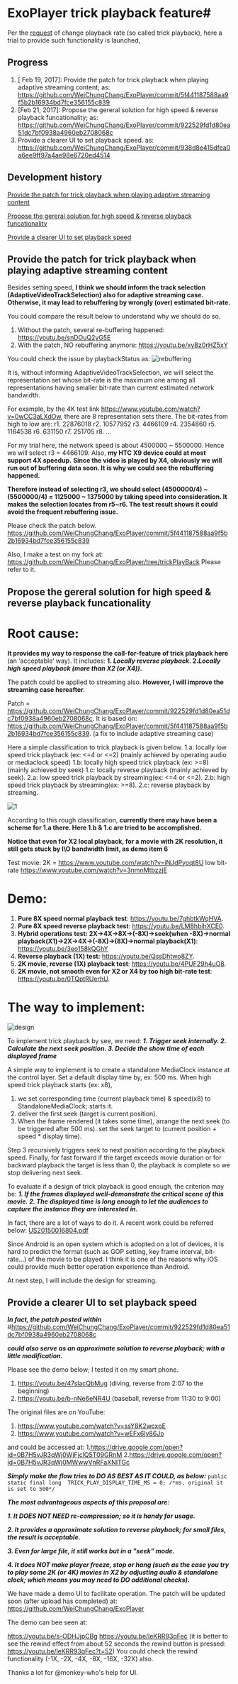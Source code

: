 # ExoPlayer trick playback feature#

Per the [request][] of change playback rate (so called trick playback), here a trial to provide such functionality is launched,

[request]: https://github.com/google/ExoPlayer/issues/26

## Progress ##

1. [ Feb 19, 2017]: Provide the patch for trick playback when playing adaptive streaming content; as: https://github.com/WeiChungChang/ExoPlayer/commit/5f441187588aa9f5b2b16934bd7fce356155c839 
2. [Feb 21, 2017]: Propose the gereral solution for high speed & reverse playback funcationality;
as: https://github.com/WeiChungChang/ExoPlayer/commit/922529fd1d80ea51dc7bf0938a4960eb2708068c
3. Provide a clearer UI to set playback speed.
as: https://github.com/WeiChungChang/ExoPlayer/commit/938d8e415dfea0a6ee9ff97a4ae98e6720ed4514

## Development history ##
[Provide the patch for trick playback when playing adaptive streaming content](#item1)

[Propose the gereral solution for high speed & reverse playback funcationality](#item2)

[Provide a clearer UI to set playback speed](#item3)

<h2 id="item1">Provide the patch for trick playback when playing adaptive streaming content</h2>

Besides setting speed, **I think we should inform the track selection (AdaptiveVideoTrackSelection) also for adaptive streaming case.** **Otherwise, it may lead to rebuffering by wrongly (over) estimated bit-rate.**

You could compare the result below to understand why we should do so.
1. Without the patch, several re-buffering happened: 
https://youtu.be/snDOuQ2yG5E
2. With the patch, NO rebuffering anymore: 
https://youtu.be/xyBz0rHZ5xY

You could check the issue by playbackStatus as:
![rebuffering](https://cloud.githubusercontent.com/assets/14846473/23099290/085809aa-f69e-11e6-8c03-b72a91ae4478.png)

It is, without informing AdaptiveVideoTrackSelection, we will select the representation set whose bit-rate is the maximum one among all representations having smaller bit-rate than current estimated network bandwidth.

For example, by the 4K test link https://www.youtube.com/watch?v=0wCC3aLXdOw, there are 8 representation sets there. The bit-rates from high to low are:
r1. 22876018
r2. 10577952
r3. 4466109
r4. 2354860
r5. 1164538
r6. 631150
r7. 251705
r8. ...
 
For my trial here, the network speed is about 4500000 ~ 5500000. 
Hence we will select r3 = 4466109.
Also, **my HTC X9 device could at most support 4X speedup.**
**Since the video is played by X4, obviously we will run out of buffering data soon. It is why we could see the rebuffering happened.**

**Therefore instead of selecting r3, we should select (4500000/4) ~ (5500000/4) =  1125000 ~ 1375000 by taking speed into consideration. 
It makes the selection locates from r5~r6. 
The test result shows it could avoid the frequent rebuffering issue.**

Please check the patch below.
https://github.com/WeiChungChang/ExoPlayer/commit/5f441187588aa9f5b2b16934bd7fce356155c839

Also, I make a test on my fork at:
https://github.com/WeiChungChang/ExoPlayer/tree/trickPlayBack
Please refer to it.

<h2 id="item1">Propose the gereral solution for high speed & reverse playback funcationality</h2>


# Root cause:
**It provides my way to response the call-for-feature of trick playback here** (an ‘acceptable’ way).
It includes:
**1.	_Locally reverse playback_.
2._Locally high speed playback (more than X2 (or X4))_.**

The patch could be applied to streaming also. 
**However, I will improve the streaming case hereafter.**

Patch = 
https://github.com/WeiChungChang/ExoPlayer/commit/922529fd1d80ea51dc7bf0938a4960eb2708068c.
It is based on:
https://github.com/WeiChungChang/ExoPlayer/commit/5f441187588aa9f5b2b16934bd7fce356155c839.
(a fix to include adaptive streaming case)

Here a simple classification to trick playback is given below.
1.a: locally low speed trick playback (ex: <=4 or <=2) (mainly achieved by operating audio or mediaclock speed)
1.b: locally high speed trick playback (ex: >=8) (mainly achieved by seek)
1.c: locally reverse playback (mainly achieved by seek).
2.a: low speed trick playback by streaming(ex: <=4 or <=2).
2.b: high speed trick playback by streaming(ex: >=8).
2.c: reverse playback by streaming.

![1](https://cloud.githubusercontent.com/assets/14846473/23152166/1a5c933e-f83b-11e6-92fb-b324e2374a65.png)

According to this rough classification, **currently there may have been a scheme for 1.a there. Here 1.b & 1.c are tried to be accomplished.**

**Notice that even for X2 local playback, for a movie with 2K resolution, it still gets stuck by I\O bandwidth limit, as demo item 6** 

Test movie: 
2K =
https://www.youtube.com/watch?v=iNJdPyoqt8U
low bit-rate
https://www.youtube.com/watch?v=3nmnMtbzzjE

# Demo:
1.	**Pure 8X speed normal playback test**: https://youtu.be/7ghbtkWqHVA.
2.	**Pure 8X speed reverse playback test**: https://youtu.be/LM8hbihXCE0.
3.	**Hybrid operations test: 2X->4X->8X->(-8X)->seek(when -8X)->normal playback(X1)->2X->4X->(-8X)->(8X)->normal playback(X1)**: https://youtu.be/3eo158kQGhY 
4.	**Reverse playback (1X) test:** https://youtu.be/QssDhtwo8ZY.
5.	**2K movie, reverse (1X) playback test**: https://youtu.be/4PUF29h4uO8.
6.	**2K movie, not smooth even for X2 or X4 by too high bit-rate test**:
https://youtu.be/0TQptRUerhU.

# The way to implement:
![design](https://cloud.githubusercontent.com/assets/14846473/23158369/ed5cd8b6-f859-11e6-80a9-8981ba543cdc.png)

To implement trick playback by see, we need:
_**1. Trigger seek internally.
2. Calculate the next seek position.
3. Decide the show time of each displayed frame**_

A simple way to implement is to create a standalone MediaClock instance at the control layer. 
Set a default display time by, ex: 500 ms.
When high speed trick playback starts (ex: x8), 
1. we set corresponding time (current playback time) & speed(x8) to StandaloneMediaClock; starts it.
2. deliver the first seek (target is current position).
3. When the frame rendered (it takes some time), arrange the next seek (to be triggered after 500 ms).
   set the seek target to (current position + speed *  display time).

Step 3 recursively triggers seek to next position according to the playback speed.
Finally, for fast forward if the target exceeds movie duration or for backward playback the target is less than 0, the playback is complete so we stop delivering next seek.
  

To evaluate if a design of trick playback is good enough,  the criterion may be:
**_1. If the frames displayed well-demonstrate the critical scene of this movie.
2. The displayed time is long enough to let the audiences to capture the instance they are interested in._**

In fact, there are a lot of ways to do it. A recent work could be referred below:
[US20150016804.pdf](https://github.com/google/ExoPlayer/files/789665/US20150016804.pdf)

Since Android is an open system which  is adopted on a lot of devices, it is hard to predict the format (such as GOP setting, key frame interval, bit-rate...) of the movie to be played.
I think it is one of the reasons why iOS could provide much better operation experience than Android.  

At next step, I will include the design for streaming.

<h2 id="item3">Provide a clearer UI to set playback speed</h2>

_**In fact, the patch posted within**_ #https://github.com/WeiChungChang/ExoPlayer/commit/922529fd1d80ea51dc7bf0938a4960eb2708068c

 **_could also serve as an approximate solution to reverse playback; with a little modification._**

Please see the demo below; I tested it on my smart phone.
1. https://youtu.be/47slacQbMug (diving, reverse from 2:07 to the beginning)
2. https://youtu.be/b-nNe6eNR4U (baseball, reverse from 11:30 to 9:00)

The original files are on YouTube:
1. https://www.youtube.com/watch?v=ssY8K2wcxpE
2. https://www.youtube.com/watch?v=wEFx6ly86Jo 

and could be accessed at:
1.https://drive.google.com/open?id=0B7H5vJR3qWj0WjFjclQ5T09GRnM
2.https://drive.google.com/open?id=0B7H5vJR3qWj0MWwwVnRFaXNITGc

**_Simply make the flow tries to DO AS BEST AS IT COULD, as below:_**
`public static final long  TRICK_PLAY_DISPLAY_TIME_MS = 0; /*ms, original it is set to 500*/`

_**The most advantageous aspects of this proposal are:**_

_**1. It DOES NOT NEED re-compression; so it is handy for usage.**_

_**2. It provides a approximate solution to reverse playback; for small files, the result is acceptable.**_

_**3. Even for large file, it still works but in a "seek" mode.**_

_**4. It does NOT make player freeze, stop or hang (such as the case you try to play some 2K (or 4K) movies in X2 by adjusting audio & standalone clock; which means you may need to DO additional checks).**_

We have made a demo UI to facilitate operation.
The patch will be updated soon (after upload has completed) at:
https://github.com/WeiChungChang/ExoPlayer

The demo can bee seen at:

https://youtu.be/s-ODHJjpCBg
https://youtu.be/leKRR93qFec (it is better to see the rewind effect from about 52 seconds the rewind button is pressed: https://youtu.be/leKRR93qFec?t=52)
You could check the rewind functionality (-1X, -2X, -4X, -8X, -16X, -32X) also.

Thanks a lot for @monkey-who's help for UI.


